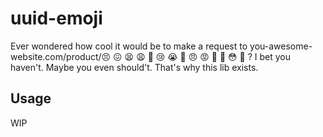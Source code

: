 # uuid-emoji
Ever wondered how cool it would be to make a request to you-awesome-website.com/product/😣 😖 😫 😩 🥺 😢 😭 😤 😠 😡 🤬 🤯 😳 🥵  ?
I bet you haven't. Maybe you even should't. That's why this lib exists.

## Usage 
WIP